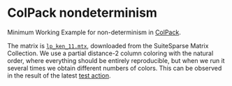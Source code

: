 # ColPack nondeterminism

Minimum Working Example for non-determinism in [ColPack](https://github.com/CSCsw/ColPack/).

The matrix is [`lp_ken_11.mtx`](https://sparse.tamu.edu/LPnetlib/lp_ken_11), downloaded from the SuiteSparse Matrix Collection.
We use a partial distance-2 column coloring with the natural order, where everything should be entirely reproducible, but when we run it several times we obtain different numbers of colors.
This can be observed in the result of the latest [test action](https://github.com/gdalle/ColPack-nondeterminism/actions).
